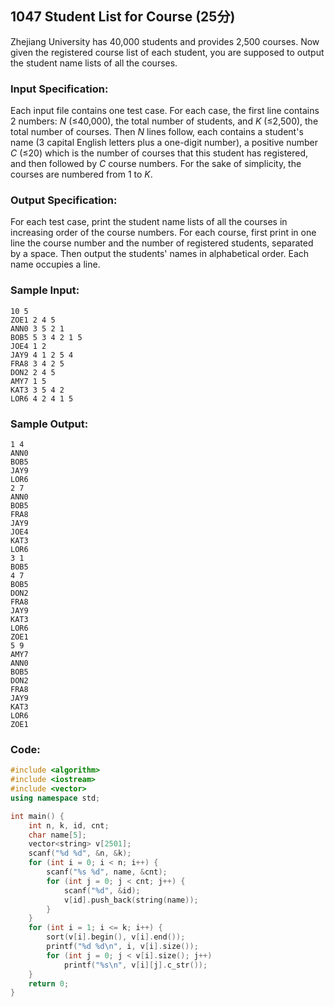 ##  **1047** **Student List for Course** (25分)

Zhejiang University has 40,000 students and provides 2,500 courses. Now given the registered course list of each student, you are supposed to output the student name lists of all the courses.

### Input Specification:

Each input file contains one test case. For each case, the first line contains 2 numbers: *N* (≤40,000), the total number of students, and *K* (≤2,500), the total number of courses. Then *N* lines follow, each contains a student's name (3 capital English letters plus a one-digit number), a positive number *C* (≤20) which is the number of courses that this student has registered, and then followed by *C* course numbers. For the sake of simplicity, the courses are numbered from 1 to *K*.

### Output Specification:

For each test case, print the student name lists of all the courses in increasing order of the course numbers. For each course, first print in one line the course number and the number of registered students, separated by a space. Then output the students' names in alphabetical order. Each name occupies a line.

### Sample Input:

```in
10 5
ZOE1 2 4 5
ANN0 3 5 2 1
BOB5 5 3 4 2 1 5
JOE4 1 2
JAY9 4 1 2 5 4
FRA8 3 4 2 5
DON2 2 4 5
AMY7 1 5
KAT3 3 5 4 2
LOR6 4 2 4 1 5
```

### Sample Output:

```out
1 4
ANN0
BOB5
JAY9
LOR6
2 7
ANN0
BOB5
FRA8
JAY9
JOE4
KAT3
LOR6
3 1
BOB5
4 7
BOB5
DON2
FRA8
JAY9
KAT3
LOR6
ZOE1
5 9
AMY7
ANN0
BOB5
DON2
FRA8
JAY9
KAT3
LOR6
ZOE1
```

### Code:

```c++
#include <algorithm>
#include <iostream>
#include <vector>
using namespace std;

int main() {
    int n, k, id, cnt;
    char name[5];
    vector<string> v[2501];
    scanf("%d %d", &n, &k);
    for (int i = 0; i < n; i++) {
        scanf("%s %d", name, &cnt);
        for (int j = 0; j < cnt; j++) {
            scanf("%d", &id);
            v[id].push_back(string(name));
        }
    }
    for (int i = 1; i <= k; i++) {
        sort(v[i].begin(), v[i].end());
        printf("%d %d\n", i, v[i].size());
        for (int j = 0; j < v[i].size(); j++)
            printf("%s\n", v[i][j].c_str());
    }
    return 0;
}
```

